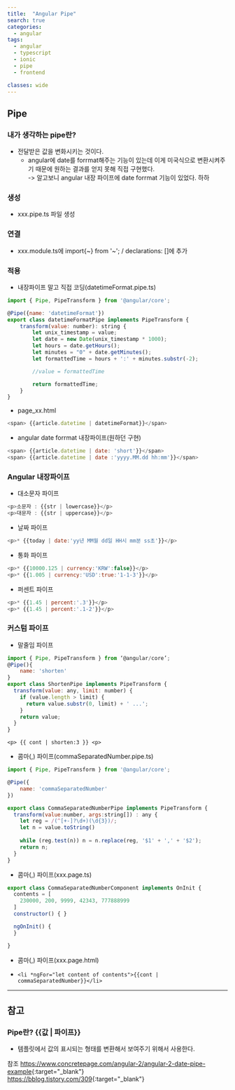 ```yaml
---
title:  "Angular Pipe"
search: true
categories:
  - angular
tags:
  - angular
  - typescript
  - ionic
  - pipe
  - frontend

classes: wide
---
```


## Pipe

### 내가 생각하는 pipe란?
  - 전달받은 값을 변화시키는 것이다.
    - angular에  date를 forrmat해주는 기능이 있는데 이게 미국식으로 변환시켜주기 때문에 원하는 결과를 얻지 못해 직접 구현했다.<br>
     -> 알고보니 angular 내장 파이프에 date forrmat 기능이 있었다. 하하

### 생성
  - xxx.pipe.ts 파일 생성

### 연결
  - xxx.module.ts에 import{~} from '~'; / declarations: []에 추가

### 적용

 - 내장파이프 말고 직접 코딩(datetimeFormat.pipe.ts)

```javascript
import { Pipe, PipeTransform } from '@angular/core';

@Pipe({name: 'datetimeFormat'})
export class datetimeFormatPipe implements PipeTransform {
    transform(value: number): string {
        let unix_timestamp = value;
        let date = new Date(unix_timestamp * 1000);
        let hours = date.getHours();
        let minutes = "0" + date.getMinutes();
        let formattedTime = hours + ':' + minutes.substr(-2);

        //value = formattedTime

        return formattedTime;
    }
}
```


 - page_xx.html 


```javascript
<span> {{article.datetime | datetimeFormat}}</span>
```


  - angular date forrmat 내장파이프(원하던 구현)


```javascript
<span> {{article.datetime | date: 'short'}}</span>
<span> {{article.datetime | date :'yyyy.MM.dd hh:mm'}}</span>
```


### Angular 내장파이프
  - 대소문자 파이프


```javascript
<p>소문자 : {{str | lowercase}}</p>
<p>대문자 : {{str | uppercase}}</p>
```


  - 날짜 파이프


```javascript
<p>* {{today | date:'yy년 MM월 dd일 HH시 mm분 ss초'}}</p>
```


  - 통화 파이프


```javascript
<p>* {{10000.125 | currency:'KRW':false}}</p>
<p>* {{1.005 | currency:'USD':true:'1-1-3'}}</p>
```


  - 퍼센트 파이프


```javascript
<p>* {{1.45 | percent:'.3'}}</p>
<p>* {{1.45 | percent:'.1-2'}}</p>
```


### 커스텀 파이프
  - 말줄임 파이프


```javascript
import { Pipe, PipeTransform } from ‘@angular/core’;
@Pipe(){
    name: 'shorten'
}
export class ShortenPipe implements PipeTransform {
  transform(value: any, limit: number) {    
    if (value.length > limit) {      
      return value.substr(0, limit) + ' ...';    
    }    
    return value;  
  }
}
```


`<p> {{ cont | shorten:3 }} <p>`


  - 콤마(,) 파이프(commaSeparatedNumber.pipe.ts)


```javascript
import { Pipe, PipeTransform } from '@angular/core';

@Pipe({
    name: 'commaSeparatedNumber'
})

export class CommaSeparatedNumberPipe implements PipeTransform {
  transform(value:number, args:string[]) : any {
    let reg = /(^[+-]?\d+)(\d{3})/;
    let n = value.toString()
 
    while (reg.test(n)) n = n.replace(reg, '$1' + ',' + '$2');
    return n;
  }
}
```


  - 콤마(,) 파이프(xxx.page.ts)


```javascript
export class CommaSeparatedNumberComponent implements OnInit {
  contents = [
    230000, 200, 9999, 42343, 777888999
  ]
  constructor() { }

  ngOnInit() {
  }

}
```


  - 콤마(,) 파이프(xxx.page.html)

  - `<li *ngFor="let content of contents">{{cont | commaSeparatedNumber}}</li>`


---
## 참고

### Pipe란? {{값 | 파이프}}
  - 템플릿에서 값의 표시되는 형태를 변환해서 보여주기 위해서 사용한다.

  참조
  <https://www.concretepage.com/angular-2/angular-2-date-pipe-example>{:target="_blank"}<br>
  <https://bblog.tistory.com/309>{:target="_blank"}



